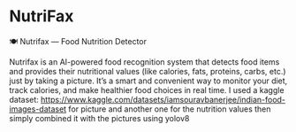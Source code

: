 # NutriFax
🍽️ Nutrifax — Food Nutrition Detector

Nutrifax is an AI-powered food recognition system that detects food items and provides their nutritional values (like calories, fats, proteins, carbs, etc.) just by taking a picture.
It’s a smart and convenient way to monitor your diet, track calories, and make healthier food choices in real time.
I used a kaggle dataset: https://www.kaggle.com/datasets/iamsouravbanerjee/indian-food-images-dataset
for picture and another one for the nutrition values then simply combined it with the pictures using yolov8
